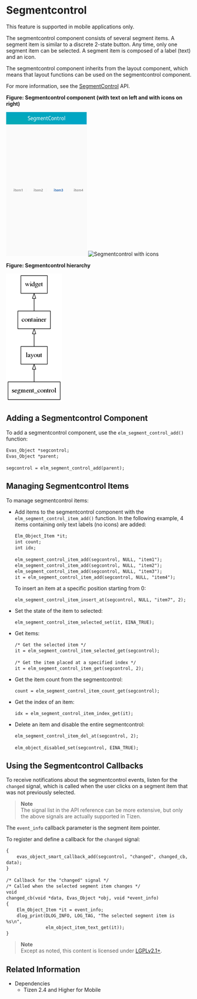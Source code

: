 # Segmentcontrol

This feature is supported in mobile applications only.

The segmentcontrol component consists of several segment items. A segment item is similar to a discrete 2-state button. Any time, only one segment item can be selected. A segment item is composed of a label (text) and an icon.

The segmentcontrol component inherits from the layout component, which means that layout functions can be used on the segmentcontrol component.

For more information, see the [SegmentControl](../../../../api/mobile/latest/group__Elm__SegmentControl.html) API.

**Figure: Segmentcontrol component (with text on left and with icons on right)**

![Segmentcontrol with text](./media/segment_text.png) ![Segmentcontrol with icons](./media/segment.png)

**Figure: Segmentcontrol hierarchy**

![Segmentcontrol hierarchy](./media/segment_control_tree.png)

## Adding a Segmentcontrol Component

To add a segmentcontrol component, use the `elm_segment_control_add()` function:

```
Evas_Object *segcontrol;
Evas_Object *parent;

segcontrol = elm_segment_control_add(parent);
```

## Managing Segmentcontrol Items

To manage segmentcontrol items:

- Add items to the segmentcontrol component with the `elm_segment_control_item_add()` function. In the following example, 4 items containing only text labels (no icons) are added:

  ```
  Elm_Object_Item *it;
  int count;
  int idx;

  elm_segment_control_item_add(segcontrol, NULL, "item1");
  elm_segment_control_item_add(segcontrol, NULL, "item2");
  elm_segment_control_item_add(segcontrol, NULL, "item3");
  it = elm_segment_control_item_add(segcontrol, NULL, "item4");
  ```

  To insert an item at a specific position starting from 0:

  ```
  elm_segment_control_item_insert_at(segcontrol, NULL, "item7", 2);
  ```

- Set the state of the item to selected:

  ```
  elm_segment_control_item_selected_set(it, EINA_TRUE);
  ```

- Get items:

  ```
  /* Get the selected item */
  it = elm_segment_control_item_selected_get(segcontrol);

  /* Get the item placed at a specified index */
  it = elm_segment_control_item_get(segcontrol, 2);
  ```

- Get the item count from the segmentcontrol:

  ```
  count = elm_segment_control_item_count_get(segcontrol);
  ```

- Get the index of an item:

  ```
  idx = elm_segment_control_item_index_get(it);
  ```

- Delete an item and disable the entire segmentcontrol:

  ```
  elm_segment_control_item_del_at(segcontrol, 2);

  elm_object_disabled_set(segcontrol, EINA_TRUE);
  ```

## Using the Segmentcontrol Callbacks

To receive notifications about the segmentcontrol events, listen for the `changed` signal, which is called when the user clicks on a segment item that was not previously selected.

> **Note**  
> The signal list in the API reference can be more extensive, but only the above signals are actually supported in Tizen.

The `event_info` callback parameter is the segment item pointer.

To register and define a callback for the `changed` signal:

```
{
    evas_object_smart_callback_add(segcontrol, "changed", changed_cb, data);
}

/* Callback for the "changed" signal */
/* Called when the selected segment item changes */
void
changed_cb(void *data, Evas_Object *obj, void *event_info)
{
    Elm_Object_Item *it = event_info;
    dlog_print(DLOG_INFO, LOG_TAG, "The selected segment item is %s\n",
               elm_object_item_text_get(it));
}
```

> **Note**  
> Except as noted, this content is licensed under [LGPLv2.1+](http://opensource.org/licenses/LGPL-2.1).

## Related Information
- Dependencies
  - Tizen 2.4 and Higher for Mobile
